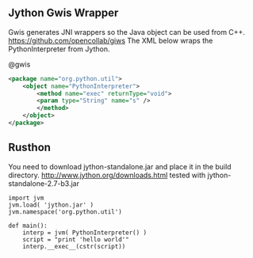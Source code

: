 
Jython Gwis Wrapper
-------
Gwis generates JNI wrappers so the Java object can be used from C++.
https://github.com/opencollab/giws
The XML below wraps the PythonInterpreter from Jython.

@gwis
```xml
<package name="org.python.util">
	<object name="PythonInterpreter">
		<method name="exec" returnType="void">
		<param type="String" name="s" />
		</method>
	</object>
</package>
```


Rusthon
------------
You need to download jython-standalone.jar and place it in the build directory.
http://www.jython.org/downloads.html
tested with jython-standalone-2.7-b3.jar

```rusthon
import jvm
jvm.load( 'jython.jar' )
jvm.namespace('org.python.util')

def main():
	interp = jvm( PythonInterpreter() )
	script = "print 'hello world'"
	interp.__exec__(cstr(script))

```